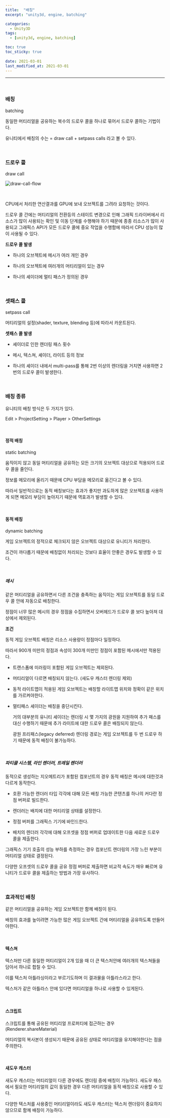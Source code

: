 ```yaml
---
title:  "배칭"
excerpt: "unity3d, engine, batching"

categories:
  - Unity3D
tags:
  - [unity3d, engine, batching]

toc: true
toc_sticky: true
 
date: 2021-03-01
last_modified_at: 2021-03-01
---  
```


***

<br>

### 배칭

batching 

동일한 머티리얼을 공유하는 복수의 드로우 콜을 하나로 묶어서 드로우 콜하는 기법이다. 

유니티에서 배칭의 수는 = draw call + setpass calls 라고 볼 수 있다. 

<br>

### 드로우 콜

draw call

![draw-call-flow](/assets/images/20220301_Posting/draw-call-flow.png)

<br>

CPU에서 처리한 연산결과를 GPU에 보내 오브젝트를 그려라 요청하는 것이다.  

드로우 콜 간에는 머티리얼의 전환등의 스테이트 변경으로 인해 그래픽 드라이버에서 리소스가 많이 사용되는 확인 및 이동 단계를 수행해야 하기 때문에 종종 리소스가 많이 사용되고 그래픽스 API가 모든 드로우 콜에 중요 작업을 수행함에 따라서 CPU 성능이 많이 사용될 수 있다.  

**드로우 콜 발생**  

* 하나의 오브젝트에 메시가 여러 개인 경우

* 하나의 오브젝트에 여러개의 머티리얼이 있는 경우

* 하나의 셰이더에 멀티 패스가 정의된 경우

<br>

### 셋패스 콜

setpass call

머티리얼의 설정(shader, texture, blending 등)에 따라서 카운트된다.  

**셋패스 콜 발생**

* 셰이더로 인한 렌더링 패스 횟수

* 메시, 텍스쳐, 셰이더, 라이트 등의 정보

* 하나의 셰이더 내에서 multi-pass를 통해 2번 이상의 렌더링을 거치면 사용하면 2번의 드로우 콜이 발생한다. 

<br>

### 배칭 종류

유니티의 배칭 방식은 두 가지가 있다. 

Edit > ProjectSetting > Player > OtherSettings 

<br>

#### 정적 배칭

static batching

움직이지 않고 동일 머티리얼을 공유하는 모든 크기의 오브젝트 대상으로 적용되어 드로우 콜을 줄인다. 

정보를 메모리에 올리기 때문에 CPU 부담을 메모리로 옮긴다고 볼 수 있다.  

따라서 일반적으로는 동적 배칭보다는 효과가 좋지만 과도하게 많은 오브젝트를 사용하게 되면 메모리 부담이 높아지기 때문에 역효과가 발생할 수 있다.  

<br>

#### 동적 배칭

dynamic batching

게임 오브젝트의 정적으로 체크되지 않은 오브젝트 대상으로 유니티가 처리한다. 

조건이 까다롭기 때문에 배칭없이 처리되는 것보다 효율이 안좋은 경우도 발생할 수 있다. 

<br>

##### 메시

같은 머티리얼을 공유하면서 다른 조건을 충족하는 움직이는 게임 오브젝트를 동일 드로우 콜 안에 자동으로 배칭한다. 

정점이 너무 많은 메시의 경우 정점을 수집하면서 오버헤드가 드로우 콜 보다 높아져 대상에서 제외된다.  

**조건**

동적 게임 오브젝트 배칭은 리소스 사용량이 정점마다 일정하다. 

따라서 900개 미만의 정점과 속성이 300개 미만인 정점이 포함된 메시에서만 적용된다.

* 트랜스폼에 미러링이 포함된 게임 오브젝트는 제외된다.

* 머티리얼이 다르면 배칭되지 않는다. (새도우 캐스터 렌더링 제외)

* 동적 라이트맵이 적용된 게임 오브젝트는 배칭할 라이트맵 위치와 정확이 같은 위치를 가르켜야한다. 

* 멀티패스 셰이더는 배칭을 중단시킨다.

  거의 대부분의 유니티 셰이더는 렌더링 시 몇 가지의 광원을 지원하여 추가 패스를 대신 수행하기 때문에 추가 라이트에 대한 드로우 콜은 배칭되지 않는다. 

  광원 프리패스(legacy deferred) 렌더링 경로는 게임 오브젝트를 두 번 드로우 하기 때문에 동적 배칭이 불가능하다.

<br>

##### 파티클 시스템, 라인 렌더러, 트레일 렌더러

동적으로 생성하는 지오메트리가 포함된 컴포넌트의 경우 동적 배칭은 메시에 대한것과 다르게 동작한다.  

* 호환 가능한 렌더러 타입 각각에 대해 모든 배칭 가능한 콘텐츠를 하나의 커다란 정점 버퍼로 빌드한다.

* 렌더러는 배치에 대한 머티리얼 상태를 설정한다.

* 정점 버퍼를 그래픽스 기기에 바인드한다.

* 배치의 렌더러 각각에 대해 오프셋을 정점 버퍼로 업데이트한 다음 새로운 드로우 콜을 제출한다.

그래픽스 기기 호출의 성능 부하를 측정하는 경우 컴포넌트 렌더링의 가장 느린 부분이 머티리얼 상태로 결정된다.  

다양한 오프셋의 드로우 콜을 공유 정점 버퍼로 제출하면 비교적 속도가 매우 빠르며 유니티가 드로우 콜을 제출하는 방법과 가장 유사하다.

<br>

### 효과적인 배칭

같은 머티리얼을 공유하는 게임 오브젝트만 함께 배칭이 된다.

배칭의 효과를 높이려면 가능한 많은 게임 오브젝트 간에 머티리얼을 공유하도록 만들어야한다.  

<br>

#### 텍스쳐

텍스처만 다른 동일한 머티리얼이 2개 있을 때 더 큰 텍스처안에 여러개의 텍스쳐들을 담아서 하나로 합칠 수 있다. 

이를 텍스처 아틀라싱이라고 부르기도하며 이 결과물을 아틀라스라고 한다.  

텍스처가 같은 아틀라스 안에 있다면 머티리얼을 하나로 사용할 수 있게된다.

<br>

#### 스크립트

스크립트를 통해 공유된 머티리얼 프로퍼티에 접근하는 경우 (Renderer.shareMaterial) 

머티리얼의 복사본이 생성되기 때문에 공유된 상태로 머티리얼을 유지해야한다는 점을 주의한다. 

<br>

#### 새도우 캐스터

새도우 캐스터는 머티리얼이 다른 경우에도 렌더링 중에 배칭이 가능하다. 새도우 패스에서 필요한 머티리얼의 값이 동일한 경우 다른 머티리얼을 동적 배칭으로 사용할 수 있다. 

다양한 텍스처를 사용중인 머티리얼이라도 새도우 캐스터는 텍스처 렌더링이 중요하지 않으므로 함께 배칭이 가능하다.
